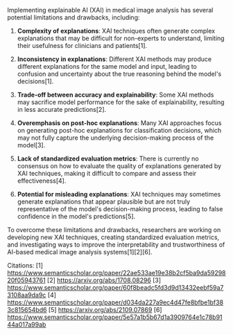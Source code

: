 Implementing explainable AI (XAI) in medical image analysis has several potential limitations and drawbacks, including:

1. **Complexity of explanations**: XAI techniques often generate complex explanations that may be difficult for non-experts to understand, limiting their usefulness for clinicians and patients[1].

2. **Inconsistency in explanations**: Different XAI methods may produce different explanations for the same model and input, leading to confusion and uncertainty about the true reasoning behind the model's decisions[1].

3. **Trade-off between accuracy and explainability**: Some XAI methods may sacrifice model performance for the sake of explainability, resulting in less accurate predictions[2].

4. **Overemphasis on post-hoc explanations**: Many XAI approaches focus on generating post-hoc explanations for classification decisions, which may not fully capture the underlying decision-making process of the model[3].

5. **Lack of standardized evaluation metrics**: There is currently no consensus on how to evaluate the quality of explanations generated by XAI techniques, making it difficult to compare and assess their effectiveness[4].

6. **Potential for misleading explanations**: XAI techniques may sometimes generate explanations that appear plausible but are not truly representative of the model's decision-making process, leading to false confidence in the model's predictions[5].

To overcome these limitations and drawbacks, researchers are working on developing new XAI techniques, creating standardized evaluation metrics, and investigating ways to improve the interpretability and trustworthiness of AI-based medical image analysis systems[1][2][6].

Citations:
[1] https://www.semanticscholar.org/paper/22ae533ae19e38b2cf5ba9da5929820f05943761
[2] https://arxiv.org/abs/1708.08296
[3] https://www.semanticscholar.org/paper/60f8beadc5fd3d9d13432eebf59a73108aa9da9c
[4] https://www.semanticscholar.org/paper/d034da227a9ec4d47fe8bfbe1bf383c815654bd6
[5] https://arxiv.org/abs/2109.07869
[6] https://www.semanticscholar.org/paper/5e57a1b5b67d1a3909764e1c78b9144a017a99ab